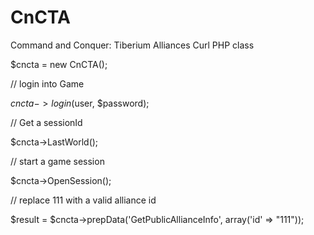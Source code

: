 CnCTA
=====

Command and Conquer: Tiberium Alliances Curl PHP class

$cncta = new CnCTA();

// login into Game

$cncta->login($user, $password);

// Get a sessionId

$cncta->LastWorld();

// start a game session

$cncta->OpenSession();


// replace 111 with a valid alliance id

$result = $cncta->prepData('GetPublicAllianceInfo', array('id' => "111"));
